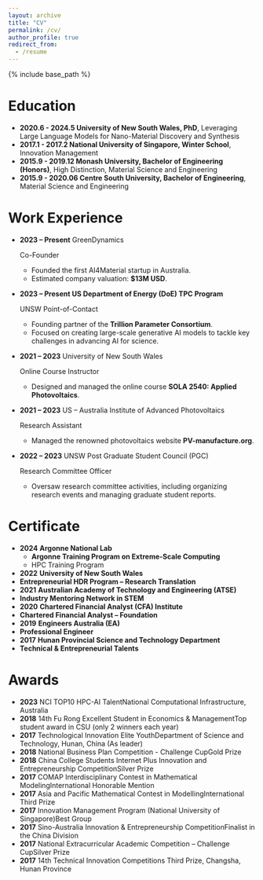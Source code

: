 ```yaml
---
layout: archive
title: "CV"
permalink: /cv/
author_profile: true
redirect_from:
  - /resume
---
```

{% include base_path %}

Education
=========

- **2020.6 - 2024.5 University of New South Wales, PhD**, Leveraging Large Language Models for Nano-Material Discovery and Synthesis
- **2017.1 - 2017.2 National University of Singapore, Winter School**, Innovation Management
- **2015.9 - 2019.12 Monash University, Bachelor of Engineering (Honors)**, High Distinction, Material Science and Engineering
- **2015.9 - 2020.06 Centre South University, Bachelor of Engineering**, Material Science and Engineering

# **Work Experience**

- **2023 – Present** GreenDynamics

  Co-Founder

  - Founded the first AI4Material startup in Australia.
  - Estimated company valuation: **$13M USD**.
- **2023 – Present US Department of Energy (DoE) TPC Program**

  UNSW  Point-of-Contact

  - Founding partner of the **Trillion Parameter Consortium**.
  - Focused on creating large-scale generative AI models to tackle key challenges in advancing AI for science.
- **2021 – 2023** University of New South Wales

  Online Course Instructor

  - Designed and managed the online course **SOLA 2540: Applied Photovoltaics**.
- **2021 – 2023** US – Australia Institute of Advanced Photovoltaics

  Research Assistant

  - Managed the renowned photovoltaics website **PV-manufacture.org**.
- **2022 – 2023** UNSW Post Graduate Student Council (PGC)

  Research Committee Officer

  - Oversaw research committee activities, including organizing research events and managing graduate student reports.

# **Certificate**

- **2024** **Argonne National Lab**
  - **Argonne Training Program on Extreme-Scale Computing**
  - HPC Training Program
- **2022** **University of New South Wales**
- **Entrepreneurial HDR Program – Research Translation**
- **2021** **Australian Academy of Technology and Engineering (ATSE)**
- **Industry Mentoring Network in STEM**
- **2020** **Chartered Financial Analyst (CFA) Institute**
- **Chartered Financial Analyst – Foundation**
- **2019** **Engineers Australia (EA)**
- **Professional Engineer**
- **2017** **Hunan Provincial Science and Technology Department**
- **Technical & Entrepreneurial Talents**

Awards
======

- **2023** NCI TOP10 HPC-AI TalentNational Computational Infrastructure, Australia
- **2018** 14th Fu Rong Excellent Student in Economics & ManagementTop student award in CSU (only 2 winners each year)
- **2017** Technological Innovation Elite YouthDepartment of Science and Technology, Hunan, China (As leader)
- **2018** National Business Plan Competition - Challenge CupGold Prize
- **2018** China College Students Internet Plus Innovation and Entrepreneurship CompetitionSilver Prize
- **2017** COMAP Interdisciplinary Contest in Mathematical ModelingInternational Honorable Mention
- **2017** Asia and Pacific Mathematical Contest in ModellingInternational Third Prize
- **2017** Innovation Management Program (National University of Singapore)Best Group
- **2017** Sino-Australia Innovation & Entrepreneurship CompetitionFinalist in the China Division
- **2017** National Extracurricular Academic Competition – Challenge CupSilver Prize
- **2017** 14th Technical Innovation Competitions
  Third Prize, Changsha, Hunan Province
